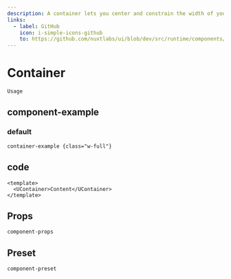 ```yaml
---
description: A container lets you center and constrain the width of your content.
links:
  - label: GitHub
    icon: i-simple-icons-github
    to: https://github.com/nuxtlabs/ui/blob/dev/src/runtime/components/layout/Container.vue
---
```

# Container

`Usage`

## component-example

### default

`container-example {class="w-full"}`

## code

```vue
<template>
  <UContainer>Content</UContainer>
</template>
```

## Props

`component-props`

## Preset

`component-preset`
